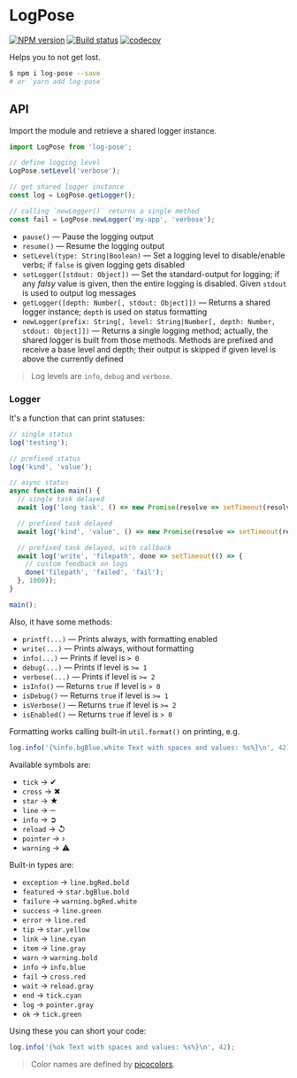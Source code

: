 # LogPose

[![NPM version](https://badge.fury.io/js/log-pose.svg)](http://badge.fury.io/js/log-pose)
[![Build status](https://github.com/pateketrueke/log-pose/workflows/build/badge.svg)](https://github.com/pateketrueke/log-pose/actions)
[![codecov](https://codecov.io/gh/pateketrueke/log-pose/branch/master/graph/badge.svg)](https://codecov.io/gh/pateketrueke/log-pose)


Helps you to not get lost.

```bash
$ npm i log-pose --save
# or `yarn add log-pose`
```

## API

Import the module and retrieve a shared logger instance.

```js
import LogPose from 'log-pose';

// define logging level
LogPose.setLevel('verbose');

// get shared logger instance
const log = LogPose.getLogger();

// calling `newLogger()` returns a single method
const fail = LogPose.newLogger('my-app', 'verbose');
```

- `pause()` &mdash; Pause the logging output
- `resume()` &mdash; Resume the logging output
- `setLevel(type: String|Boolean)` &mdash; Set a logging level to disable/enable verbs; if `false` is given logging gets disabled
- `setLogger([stdout: Object])` &mdash; Set the standard-output for logging; if any _falsy_ value is given, then the entire logging is disabled. Given `stdout` is used to output log messages
- `getLogger([depth: Number[, stdout: Object]])` &mdash; Returns a shared logger instance; `depth` is used on status formatting
- `newLogger(prefix: String[, level: String|Number[, depth: Number, stdout: Object]])` &mdash; Returns a single logging method; actually, the shared logger is built from those methods. Methods are prefixed and receive a base level and depth; their output is skipped if given level is above the currently defined

> Log levels are `info`, `debug` and `verbose`.

### Logger

It's a function that can print statuses:

```js
// single status
log('testing');

// prefixed status
log('kind', 'value');

// async status
async function main() {
  // single task delayed
  await log('long task', () => new Promise(resolve => setTimeout(resolve, 1000)));

  // prefixed task delayed
  await log('kind', 'value', () => new Promise(resolve => setTimeout(resolve, 1000)));

  // prefixed task delayed, with callback
  await log('write', 'filepath', done => setTimeout(() => {
    // custom feedback on logs
    done('filepath', 'failed', 'fail');
  }, 1000));
}

main();
```

Also, it have some methods:

- `printf(...)` &mdash; Prints always, with formatting enabled
- `write(...)` &mdash; Prints always, without formatting
- `info(...)` &mdash; Prints if level is `> 0`
- `debug(...)` &mdash; Prints if level is `>= 1`
- `verbose(...)` &mdash; Prints if level is `>= 2`
- `isInfo()` &mdash; Returns `true` if level is `> 0`
- `isDebug()` &mdash; Returns `true` if level is `>= 1`
- `isVerbose()` &mdash; Returns `true` if level is `>= 2`
- `isEnabled()` &mdash; Returns `true` if level is `> 0`

Formatting works calling built-in `util.format()` on printing, e.g.

```js
log.info('{%info.bgBlue.white Text with spaces and values: %s%}\n', 42);
```

Available symbols are:

- `tick` &rarr; ✔
- `cross` &rarr; ✖
- `star` &rarr; ★
- `line` &rarr; ─
- `info` &rarr; ➲
- `reload` &rarr; ↺
- `pointer` &rarr; ›
- `warning` &rarr; ⚠

Built-in types are:

- `exception` &rarr; `line.bgRed.bold`
- `featured` &rarr; `star.bgBlue.bold`
- `failure` &rarr; `warning.bgRed.white`
- `success` &rarr; `line.green`
- `error` &rarr; `line.red`
- `tip` &rarr; `star.yellow`
- `link` &rarr; `line.cyan`
- `item` &rarr; `line.gray`
- `warn` &rarr; `warning.bold`
- `info` &rarr; `info.blue`
- `fail` &rarr; `cross.red`
- `wait` &rarr; `reload.gray`
- `end` &rarr; `tick.cyan`
- `log` &rarr; `pointer.gray`
- `ok` &rarr; `tick.green`

Using these you can short your code:

```js
log.info('{%ok Text with spaces and values: %s%}\n', 42);
```

> Color names are defined by [picocolors](https://github.com/alexeyraspopov/picocolors).
